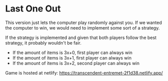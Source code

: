# Last One Out

This version just lets the computer play randomly against you. If we wanted the computer to win, we would need to implement some sort of a strategy.

If the strategy is implemented and given that both players follow the best strategy, it probably wouldn't be fair.
- If the amount of items is 3x+0, first player can always win
- If the amount of items is 3x+1, first player can always win
- If the amount of items is 3x+2, second player can always win

Game is hosted at netlify: https://transcendent-entremet-2f1d38.netlify.app/
